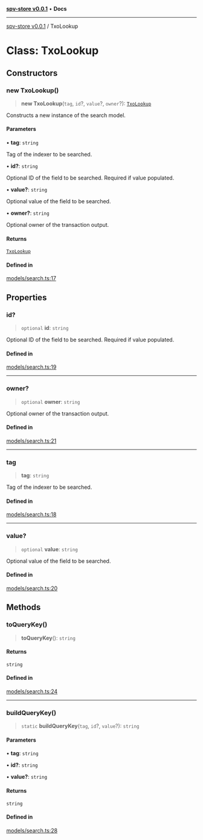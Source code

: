 [**spv-store v0.0.1**](../README.md) • **Docs**

***

[spv-store v0.0.1](../globals.md) / TxoLookup

# Class: TxoLookup

## Constructors

### new TxoLookup()

> **new TxoLookup**(`tag`, `id`?, `value`?, `owner`?): [`TxoLookup`](TxoLookup.md)

Constructs a new instance of the search model.

#### Parameters

• **tag**: `string`

Tag of the indexer to be searched.

• **id?**: `string`

Optional ID of the field to be searched. Required if value populated.

• **value?**: `string`

Optional value of the field to be searched.

• **owner?**: `string`

Optional owner of the transaction output.

#### Returns

[`TxoLookup`](TxoLookup.md)

#### Defined in

[models/search.ts:17](https://github.com/shruggr/ts-casemod-spv/blob/050b8a2b88441deb8165e8e49b26bc7bba8ae64e/src/models/search.ts#L17)

## Properties

### id?

> `optional` **id**: `string`

Optional ID of the field to be searched. Required if value populated.

#### Defined in

[models/search.ts:19](https://github.com/shruggr/ts-casemod-spv/blob/050b8a2b88441deb8165e8e49b26bc7bba8ae64e/src/models/search.ts#L19)

***

### owner?

> `optional` **owner**: `string`

Optional owner of the transaction output.

#### Defined in

[models/search.ts:21](https://github.com/shruggr/ts-casemod-spv/blob/050b8a2b88441deb8165e8e49b26bc7bba8ae64e/src/models/search.ts#L21)

***

### tag

> **tag**: `string`

Tag of the indexer to be searched.

#### Defined in

[models/search.ts:18](https://github.com/shruggr/ts-casemod-spv/blob/050b8a2b88441deb8165e8e49b26bc7bba8ae64e/src/models/search.ts#L18)

***

### value?

> `optional` **value**: `string`

Optional value of the field to be searched.

#### Defined in

[models/search.ts:20](https://github.com/shruggr/ts-casemod-spv/blob/050b8a2b88441deb8165e8e49b26bc7bba8ae64e/src/models/search.ts#L20)

## Methods

### toQueryKey()

> **toQueryKey**(): `string`

#### Returns

`string`

#### Defined in

[models/search.ts:24](https://github.com/shruggr/ts-casemod-spv/blob/050b8a2b88441deb8165e8e49b26bc7bba8ae64e/src/models/search.ts#L24)

***

### buildQueryKey()

> `static` **buildQueryKey**(`tag`, `id`?, `value`?): `string`

#### Parameters

• **tag**: `string`

• **id?**: `string`

• **value?**: `string`

#### Returns

`string`

#### Defined in

[models/search.ts:28](https://github.com/shruggr/ts-casemod-spv/blob/050b8a2b88441deb8165e8e49b26bc7bba8ae64e/src/models/search.ts#L28)
